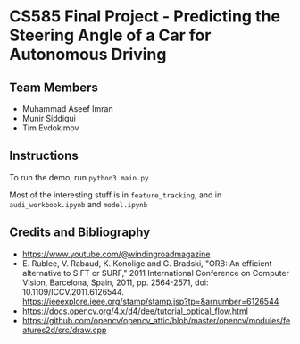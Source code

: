# CS585 Final Project - Predicting the Steering Angle of a Car for Autonomous Driving
## Team Members
- Muhammad Aseef Imran
- Munir Siddiqui
- Tim Evdokimov

## Instructions
To run the demo, run `python3 main.py`

Most of the interesting stuff is in `feature_tracking`, and in `audi_workbook.ipynb` and `model.ipynb`


## Credits and Bibliography
- https://www.youtube.com/@windingroadmagazine
- E. Rublee, V. Rabaud, K. Konolige and G. Bradski, "ORB: An efficient alternative to SIFT or SURF," 2011 International Conference on Computer Vision, Barcelona, Spain, 2011, pp. 2564-2571, doi: 10.1109/ICCV.2011.6126544.
https://ieeexplore.ieee.org/stamp/stamp.jsp?tp=&arnumber=6126544
- https://docs.opencv.org/4.x/d4/dee/tutorial_optical_flow.html
- https://github.com/opencv/opencv_attic/blob/master/opencv/modules/features2d/src/draw.cpp
